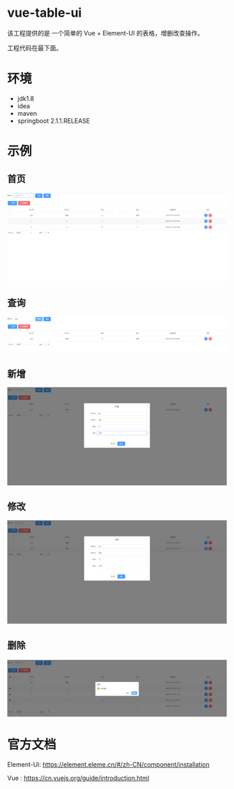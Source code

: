# vue-table-ui

该工程提供的是 一个简单的 Vue + Element-UI 的表格，增删改查操作。

工程代码在最下面。

# 环境

- jdk1.8
- idea
- maven
- springboot 2.1.1.RELEASE

# 示例

## 首页

![](docs/img/img_4.png)

## 查询
![](docs/img/img_2.png)

## 新增

![](docs/img/img.png)

## 修改 
![](docs/img/img_1.png)

## 删除
![](docs/img/img_3.png)


# 官方文档

Element-Ui: https://element.eleme.cn/#/zh-CN/component/installation

Vue : https://cn.vuejs.org/guide/introduction.html
